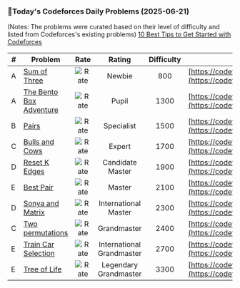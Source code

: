 ### 🌟Today's Codeforces Daily Problems (2025-06-21)
(Notes: The problems were curated based on their level of difficulty and listed from Codeforces's existing problems)
[10 Best Tips to Get Started with Codeforces](https://github.com/ika9810/Codeforces-Daily-Problems/blob/main/10%20Best%20Tips%20to%20Get%20Started%20with%20Codeforces.md)

| # | Problem | Rate| Rating | Difficulty | Contest |
|---| ----- | :--------: | :----------: | :----------: | ---------- |
|A|[Sum of Three](https://codeforces.com/contest/1886/problem/A)|![Rate](https://img.shields.io/badge/Newbie-800-lightgrey)|Newbie|800|[https://codeforces.com/contest/1886](https://codeforces.com/contest/1886)|
|A|[The Bento Box Adventure](https://codeforces.com/contest/2041/problem/A)|![Rate](https://img.shields.io/badge/Pupil-1300-brightgreen)|Pupil|1300|[https://codeforces.com/contest/2041](https://codeforces.com/contest/2041)|
|B|[Pairs](https://codeforces.com/contest/1169/problem/B)|![Rate](https://img.shields.io/badge/Specialist-1500-9cf)|Specialist|1500|[https://codeforces.com/contest/1169](https://codeforces.com/contest/1169)|
|C|[Bulls and Cows](https://codeforces.com/contest/63/problem/C)|![Rate](https://img.shields.io/badge/Expert-1700-blue)|Expert|1700|[https://codeforces.com/contest/63](https://codeforces.com/contest/63)|
|D|[Reset K Edges](https://codeforces.com/contest/1739/problem/D)|![Rate](https://img.shields.io/badge/Candidate%20Master-1900-blueviolet)|Candidate Master|1900|[https://codeforces.com/contest/1739](https://codeforces.com/contest/1739)|
|E|[Best Pair](https://codeforces.com/contest/1637/problem/E)|![Rate](https://img.shields.io/badge/Master-2100-orange)|Master|2100|[https://codeforces.com/contest/1637](https://codeforces.com/contest/1637)|
|D|[Sonya and Matrix](https://codeforces.com/contest/1004/problem/D)|![Rate](https://img.shields.io/badge/International%20Master-2300-orange)|International Master|2300|[https://codeforces.com/contest/1004](https://codeforces.com/contest/1004)|
|C|[Two permutations](https://codeforces.com/contest/323/problem/C)|![Rate](https://img.shields.io/badge/Grandmaster-2400-red)|Grandmaster|2400|[https://codeforces.com/contest/323](https://codeforces.com/contest/323)|
|E|[Train Car Selection](https://codeforces.com/contest/1137/problem/E)|![Rate](https://img.shields.io/badge/International%20Grandmaster-2700-red)|International Grandmaster|2700|[https://codeforces.com/contest/1137](https://codeforces.com/contest/1137)|
|E|[Tree of Life](https://codeforces.com/contest/2023/problem/E)|![Rate](https://img.shields.io/badge/Legendary%20Grandmaster-3300-red)|Legendary Grandmaster|3300|[https://codeforces.com/contest/2023](https://codeforces.com/contest/2023)|
